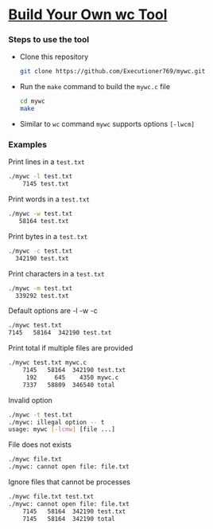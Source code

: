 # [Build Your Own wc Tool](https://codingchallenges.fyi/challenges/challenge-wc)

### Steps to use the tool
- Clone this repository
  
   ```bash
   git clone https://github.com/Executioner769/mywc.git
   ```
- Run the `make` command to build the `mywc.c` file
  
  ```bash
  cd mywc
  make
  ```

- Similar to `wc` command `mywc` supports options `[-lwcm]`
### Examples

Print lines in a `test.txt`
```bash
./mywc -l test.txt
    7145 test.txt
```
Print words in a `test.txt`
```bash
./mywc -w test.txt
   58164 test.txt
```
Print bytes in a `test.txt`
```bash
./mywc -c test.txt
  342190 test.txt
```
Print characters in a `test.txt`
```bash
./mywc -m test.txt
  339292 test.txt
```
Default options are -l -w -c
```bash
./mywc test.txt
7145   58164  342190 test.txt
```
Print total if multiple files are provided
```bash
./mywc test.txt mywc.c 
    7145   58164  342190 test.txt
     192     645    4350 mywc.c
    7337   58809  346540 total
```
Invalid option
```bash
./mywc -t test.txt 
./mywc: illegal option -- t
usage: mywc [-lcmw] [file ...]
```
File does not exists
```bash
./mywc file.txt   
./mywc: cannot open file: file.txt
```
Ignore files that cannot be processes
```bash
./mywc file.txt test.txt 
./mywc: cannot open file: file.txt
    7145   58164  342190 test.txt
    7145   58164  342190 total
```


